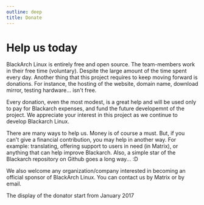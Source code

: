 ```yaml
---
outline: deep
title: Donate
---
```


# Help us today

BlackArch Linux is entirely free and open source. The team-members work in their free time (voluntary). Despite the large amount of the time spent every day.
Another thing that this project requires to keep moving forward is donations. For instance, the hosting of the website, domain name, download mirror, testing hardware... isn't free.

Every donation, even the most modest, is a great help and will be used only to pay for Blackarch expenses, and fund the future developemnt of the project.
We appreciate your interest in this project as we continue to develop Blackarch Linux.

There are many ways to help us. Money is of course a must. But, if you can't give a financial contribution, you may help in another way.
For example: translating, offering support to users in need (in Matrix), or anything that can help improve Blackarch. Also, a simple star of the Blackarch repository on Github goes a long way... :D

We also welcome any organization/company interested in becoming an official sponsor of BlackArch Linux.
You can contact us by Matrix or by email.

<script setup>
import DonorsList from './components/DonorsList.vue'
import DonateButton from './components/DonateButton.vue'
</script>

<DonateButton />

<DonorsList />

The display of the donator start from January 2017